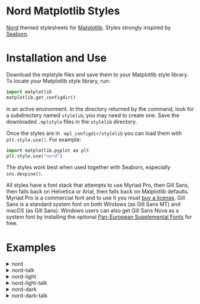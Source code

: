 # Nord Matplotlib Styles
[Nord](https://www.nordtheme.com/) themed stylesheets for [Matplotlib](https://matplotlib.org/).
Styles strongly inspired by [Seaborn](https://seaborn.pydata.org/).


# Installation and Use
Download the mplstyle files and save them to your Matplotlib style library. To locate your Matplotlib style library, run:
```py
import matplotlib
matplotlib.get_configdir()
```
in an active environment. In the directory returned by the command, look for a subdirectory named `stylelib`; you may need to create one. Save the downloaded `.mplstyle` files in the `stylelib` directory.

Once the styles are in ` mpl_configdir/stylelib` you can load them with `plt.style.use()`. For example:
```py
import matplotlib.pyplot as plt
plt.style.use("nord")
```
The styles work best when used together with Seaborn, especially `sns.despine()`.

All styles have a font stack that attempts to use Myriad Pro, then Gill Sans, then falls back on Helvetica or Arial, then falls back on Matplotlib defaults. Myriad Pro is a commercial font and to use it you must [buy a license](https://www.fontspring.com/fonts/adobe/myriad-pro). Gill Sans is a standard system font on both Windows (as Gill Sans MT) and macOS (as Gill Sans). Windows users can also get Gill Sans Nova as a system font by installing the optional [Pan-European Supplemental Fonts](https://docs.microsoft.com/en-us/windows/deployment/windows-10-missing-fonts#install-optional-fonts-manually-without-changing-language-settings) for free.


# Examples
<details>
  <summary>nord</summary>

  ![ex-nord](https://github.com/garland-culbreth/nord-matplotlib/assets/70354045/7a0cfc00-5272-45f2-85a9-4ebc84e34d8c)
</details> 

<details>
  <summary>nord-talk</summary>

  ![ex-nord-talk](https://github.com/garland-culbreth/nord-matplotlib/assets/70354045/1e7d02d5-9818-4038-ba2e-e075e0d909e1)
</details>

<details>
  <summary>nord-light</summary>

  ![ex-nord-light](https://github.com/garland-culbreth/nord-matplotlib/assets/70354045/6e4eb298-e01a-4794-9551-20c410d8ac90)
</details>

<details>
  <summary>nord-light-talk</summary>

  ![ex-nord-light-talk](https://github.com/garland-culbreth/nord-matplotlib/assets/70354045/99e12bb5-a72f-4c55-bbd4-e9ab34397c1b)
</details>

<details>
  <summary>nord-dark</summary>

  ![ex-nord-dark](https://github.com/garland-culbreth/nord-matplotlib/assets/70354045/ff67c57f-cc08-4881-b280-1d4c465ed558)
</details>

<details>
  <summary>nord-dark-talk</summary>

  ![ex-nord-dark-talk](https://github.com/garland-culbreth/nord-matplotlib/assets/70354045/026604f2-bfdb-462c-a06c-c7a05bfc29b0)
</details>

